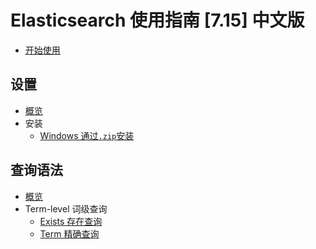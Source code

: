 # Elasticsearch 使用指南 [7.15] 中文版
* [开始使用](README.md)

## 设置
* [概览](04-setup/index.md)
* 安装
  * [Windows 通过`.zip`安装](04-setup/01-install-elasticsearch/zip-windows.md)

## 查询语法
* [概览](14-query-dsl/index.md)
* Term-level 词级查询
  * [Exists 存在查询](14-query-dsl/10-term-level-queries/exists.md)
  * [Term 精确查询](14-query-dsl/10-term-level-queries/term.md)
